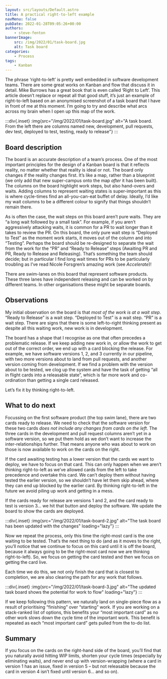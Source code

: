 ```yaml
---
layout: src/layouts/Default.astro
title: A practical right-to-left example
navMenu: false
pubDate: 2022-01-28T09:05:26+00:00
authors:
    - steve-fenton
bannerImage:
    src: /img/2022/01/task-board.jpg
    alt: Task board
categories:
    - Process
tags:
    - Kanban
---
```


The phrase ‘right-to-left’ is pretty well embedded in software development teams. There are some great works on Kanban and flow that discuss it in detail. Mike Burrows has a great book that is even called ‘Right to Left’. This article doesn’t replace or repeat all that good stuff, it’s just an example of right-to-left based on an anonymised screenshot of a task board that I have in front of me at this moment. I’m going to try and describe what arcs across my brain when I open up this map of the work.

:::div{.inset}
:img{src="/img/2022/01/task-board.jpg" alt="A task board. From the left there are columns named new, development, pull requests, dev test, deployed to test, testing, ready to release"}
:::

## Board description

The board is an accurate description of a team’s process. One of the most important principles for the design of a Kanban board is that it reflects reality, no matter whether that reality is ideal or not. The board only changes if the reality changes first. It’s like a map, rather than a blueprint (we only add that new super-campus onto the map *after* it has been built). The columns on the board highlight work steps, but also hand-overs and waits. Adding columns to represent waiting states is super-important as this is where cycle-times find an all-you-can-eat buffet of delay. Ideally, I’d like my wait columns to be a different colour to signify that things shouldn’t remain there.

As is often the case, the wait steps on this board aren’t pure waits. They are “a long wait followed by a small task”. For example, if you aren’t aggressively attacking waits, it is common for a PR to wait longer than it takes to review the PR. On this board, the only pure wait step is “Deployed to Test” as the moment work starts, it moves out of the column and into “Testing”. Perhaps the board should be re-designed to separate the wait from the work for the “PR” and “Ready to Release” steps (Awaiting PR and PR, Ready to Release and Releasing). That’s something the team should decide; but in particular I find long wait times for PRs to be particularly troubling as I’ve read Nicole Forsgren’s amazing work (see *Accelerate*)!

There are swim-lanes on this board that represent software products. These three lanes have independent releasing and can be worked on by different teams. In other organisations these might be separate boards.

## Observations

My initial observation on the board is that *most of the work is at a wait step*. “Ready to Release” is a wait step. “Deployed to Test” is a wait step. “PR” is a wait step. There are signs that there is some left-to-right thinking present as despite all this waiting work, new work is in development.

The board has a shape that I recognise as one that often precedes a problematic release. If we keep adding new work in, or allow the work to get out of the correct order, we end up with a card blocking the release. For example, we have software versions 1, 2, and 3 currently in our pipeline, with two more versions about to land from pull requests, and another version coming from development. If we find a problem with the version about to be tested, we clog up the system and have the task of getting “all in flight cards into a releasable state”, which is far more work and co-ordination than getting a single card released.

Let’s fix it by thinking right-to-left.

## What to do next

Focussing on the first software product (the top swim lane), there are two cards ready to release. We need to check that the software version for these two cards *does not include any changes from cards on the left*. The three cards in the development and pull request columns aren’t yet in a software version, so we put them hold as we don’t want to increase the inter-relationships further. That means anyone who was about to work on those is now available to work on the cards on the right.

If the card awaiting testing has a lower version that the cards we want to deploy, we have to focus on that card. This can only happen when we aren’t thinking right-to-left as we’ve allowed cards from the left to take precedence and overtake this card. We can’t deploy them without having tested the earlier version, so we shouldn’t have let them skip ahead, where they can end up blocked by the earlier card. By thinking right-to-left in the future we avoid piling up work and getting in a mess.

If the cards ready for release are versions 1 and 2, and the card ready to test is version 3… we hit that button and deploy the software. We update the board to show the cards are deployed.

:::div{.inset}
:img{src="/img/2022/01/task-board-2.jpg" alt="The task board has been updated with the changes" loading="lazy"}
:::

Now we repeat the process, only this time the right-most card is the one waiting to be tested. That’s the next thing to do (and as it moves to the right, you’ll notice that we continue to focus on this card until it is off the board, because it always going to be the right-most card now we are thinking right-to-left). So, we focus on getting the card tested and then we focus on getting the card live.

Each time we do this, we not only finish the card that is closest to completion, we are also clearing the path for any work that follows.

:::div{.inset}
:img{src="/img/2022/01/task-board-3.jpg" alt="The updated task board shows the potential for work to flow" loading="lazy"}
:::

If we keep following this pattern, we naturally land on single-piece flow as a result of prioritising “finishing” over “starting” work. If you are working on a stack-ranked list of options, this benefits your “most important card” as no other work slows down the cycle time of the important work. This benefit is repeated as each “most important card” gets pulled from the to-do list.

## Summary

If you focus on the cards on the right-hand side of the board, you’ll find that you naturally avoid hitting WIP limits, shorten your cycle times (especially by eliminating waits), and never end up with version-wrapping (where a card in version 1 has an issue, fixed in version 5 – but not releasable because the card in version 4 isn’t fixed until version 6… and so on).